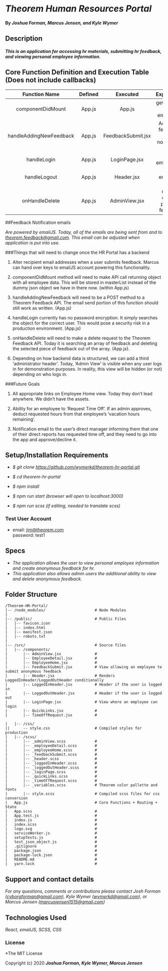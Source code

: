 # _Theorem Human Resources Portal_

#### By _**Joshua Forman, Marcus Jensen, and Kyle Wymer**_

## Description

#### _This is an application for accessing hr materials, submitting hr feedback, and viewing personal employee information._

## Core Function Definition and Execution Table (Does not include callbacks)

| Function Name           | Defined  | Executed           | Explanation                                |
|:----------------------: |:--------:| :-----------------:| :-----------------------------------------:|
| componentDidMount       | App.js   | App.js             | gets all data for all employees            |
| handleAddingNewFeedback | App.js   | FeedbackSubmit.jsx | Adds new feedback, sends notification email|
| handleLogin             | App.js   | LoginPage.jsx      | logs employee in                           |
| handleLogout            | App.js   | Header.jsx         | logs employee out                          |
| onHandleDelete          | App.js   | AdminView.jsx      | deletes clicked piece of feedback          |


##Feedback Notification emails

_Are powered by emailJS. Today, all of the emails are being sent from and to theorem.feedback@gmail.com. This email can be adjusted when application is put into use._



###Things that will need to change once the HR Portal has a backend

1. Alter recipient email addresses when a user submits feedback. Marcus can hand over keys to emailJS account powering this functionality.

2. componentDidMount method will need to make API call returning object with all employee data. This will be stored in masterList instead of the dummy json object we have in there now. (within App.js)

3. handleAddingNewFeedback will need to be a POST method to a Theorem Feedback API. The email send portion of this function should still work as written. (App.js)

4. handleLogin currently has no password encryption. It simply searches the object for the correct user. This would pose a security risk in a production environment. (App.js)

5. onHandleDelete will need to make a delete request to the Theorem Feedback API. Today it is searching an array of feedback and deleting the selected piece of feedback out of the array. (App.js).

6. Depending on how backend data is structured, we can add a third ‘administrator header’. Today, ‘Admin View’ is visible when any user logs in for demonstration purposes. In reality, this view will be hidden (or not) depending on who logs in.


###Future Goals

1. All appropriate links on Employee Home view. Today they don’t lead anywhere. We didn’t have the assets.

2. Ability for an employee to ‘Request Time Off’. If an admin approves, deduct requested hours from that employee’s ‘vacation hours remaining’.

3. Notification email to the user’s direct manager informing them that one of their direct reports has requested time off, and they need to go into the app and approve/decline it.



## Setup/Installation Requirements

* _$ git clone https://github.com/wymerkd/theorem-hr-portal.git_

* _$ cd theorem-hr-portal_

* _$ npm install_

* _$ npm run start (browser will open to localhost:3000)_  

* _$ npm run scss (if editing, needed to translate scss)_  

### Test User Account

* email: jim@theorem.com  
password: test1  


## Specs

* _The application allows the user to view personal employee information and create anonymous feedback for hr._
* _This application also allows admin users the additional ability to view and delete anonymous feedback._

## Folder Structure

```
/Theorem-HR-Portal/
|-- /node_modules/                      # Node Modules
|
|-- /public/                            # Public Files
|   |-- favicon.icon
|   |-- index.html
|   |-- manifest.json
|   |-- robots.txt
|
|-- /src/                               # Source files
|   |-- /components/
|       |-- AdminView.jsx               #
|       |-- EmployeeDetail.jsx          #
|       |-- EmployeeHome.jsx            #
|       |-- FeedbackSubmit.jsx          # View allowing an employee to submit anonymous feedback          
|       |-- Header.jsx                  # Renders LoggedInHeader/LoggedOutHeader conditionally
|       |-- LoggedInHeader.jsx          # Header if the user is logged in
|       |-- LoggedOutHeader.jsx         # Header if the user is logged out
|       |-- LoginPage.jsx               # View where an employee can login
|       |-- QuickLinks.jsx              #
|       |-- TimeOffRequest.jsx          #

|   |-- /css/            
||      -- style.css                    # Compiled styles for production              
|   |-- /scss/
|       |-- _adminView.scss             #
|       |-- _employeeDetail.scss        #  
|       |-- _employeeHome.scss          #  
|       |-- _feedbackSubmit.scss        #                  
|       |-- _header.scss                #
|       |-- _loggedInHeader.scss        #  
|       |-- _loggedOutHeader.scss       #
|       |-- _loginPage.scss             #
|       |-- _quickLinks.scss            #
|       |-- _timeOffRequest.scss        #
|       |-- _variables.scss             # Theorem color pallette and fonts
|       |-- style.scss                  # Compiled scss files for css conversion
|   App.js                              # Core Functions + Routing + State
|   App.scss                            #
|   App.test.js                         #
|   index.js                            #
|   index.scss                          #
|   logo.svg                            #
|   serviceWorker.js                    #
|   setupTests.js                       #
|   test_json_object.js                 #
|   .gitignore                          #
|   package.json                        #
|   package-lock.json                   #
|   README.md                           #
|   yarn.lock                           #
```


## Support and contact details

_For any questions, comments or contributions please contact Josh Forman (cyborgforman@gmail.com), Kyle Wymer (wymerkd@gmail.com), or Marcus Jensen (marcusjensen1515@gmail.com)_

## Technologies Used

_React, emailJS, SCSS, CSS_

### License

*The MIT License


Copyright (c) 2020 **_Joshua Forman, Kyle Wymer, Marcus Jensen_**
